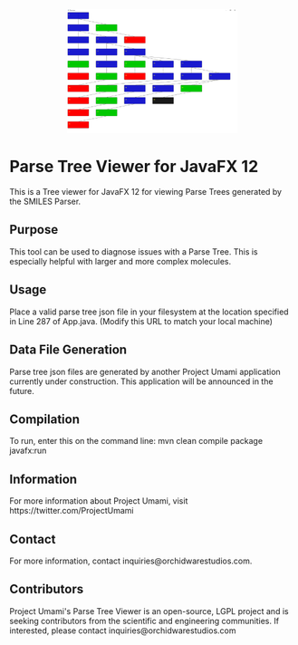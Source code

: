 <p align="center">
  <img src="parsetree.PNG" width="300" title="Parse Tree Viewer">
</p>

<h1>Parse Tree Viewer for JavaFX 12</h1>
This is a Tree viewer for JavaFX 12 for viewing Parse Trees generated by the SMILES Parser.

<h2>Purpose</h2>
This tool can be used to diagnose issues with a Parse Tree.  This is especially helpful with larger and more complex molecules.

<h2>Usage</h2>
Place a valid parse tree json file in your filesystem at the location specified in Line 287 of App.java. (Modify this URL to match your local machine) 

<h2>Data File Generation</h2>
Parse tree json files are generated by another Project Umami application currently under construction.  This application will be announced in the future.

<h2>Compilation</h2>
To run, enter this on the command line: mvn clean compile package javafx:run

<h2>Information</h2>
For more information about Project Umami, visit https://twitter.com/ProjectUmami

<h2>Contact</h2>
For more information, contact inquiries@orchidwarestudios.com.

<h2>Contributors</h2>
Project Umami's Parse Tree Viewer is an open-source, LGPL project and is seeking contributors from the scientific and engineering communities. If interested, please contact inquiries@orchidwarestudios.com

